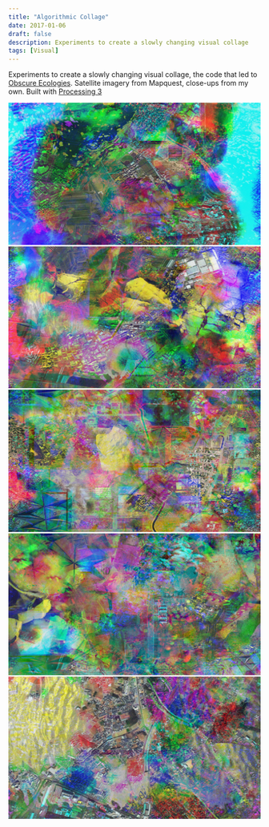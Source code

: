 ```yaml
---
title: "Algorithmic Collage"
date: 2017-01-06
draft: false
description: Experiments to create a slowly changing visual collage
tags: [Visual]
---
```

Experiments to create a slowly changing visual collage, the code that led to [Obscure Ecologies](/posts/projects/obscure_ecologies).
Satellite imagery from Mapquest, close-ups from my own. Built with [Processing 3](http://www.processing.org)

![captured frame](z9.jpg)
![captured frame](z13.jpg)
![captured frame](z20.jpg)
![captured frame](z24.jpg)
![captured frame](z28.jpg)
